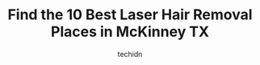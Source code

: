---
layout: ampstory
image: https://i0.wp.com/www.depkes.org/wp-content/uploads/2023/06/laser-hair-removal-0-in-mckinney-tx-1685870362.jpeg?resize=640,853
author: techidn
featured: false
description: Discover the impressive array of Laser Hair Removal options in McKinney TX, where you can find 10 of the largest Laser Hair Removal establishments in the area. From renowned classics to hidd
title: Find the 10 Best Laser Hair Removal Places in McKinney TX
cover:
   title: Find the 10 Best Laser Hair Removal Places in McKinney TX
   subtitle: Rickpate
   background: https://www.depkes.org/wp-content/uploads/2023/06/laser-hair-removal-0-in-mckinney-tx-1685870362.jpeg

pages: 
 - layout: thirds
   top: <h1>#1 European Wax Center</h1>
   bottom: "<p>Mary is amazing. She made me feel so comfortable!! This was my first time getting waxed & it was everything Id hoped it to be. I rebooked immediately after for more ha</p>"
   background: https://www.depkes.org/wp-content/uploads/2023/06/laser-hair-removal-1-in-mckinney-tx-1685870363.jpeg
   backgroundblur: true
 - layout: thirds
   top: <h1>#2 SKIN Med Spa & Laser - McKinney</h1>
   bottom: "<p>Wonderful experience. They staff are all welcoming and accommodating. They provide free consultations to address any questions or concerns you may have before starting. I</p>"
   background: https://www.depkes.org/wp-content/uploads/2023/06/laser-hair-removal-2-in-mckinney-tx-1685870363.jpeg
   cta:
      link: https://www.depkes.org/blog/find-the-10-best-laser-hair-removal-places-in-mckinney-tx/
      text: Find the 10 Best Laser Hair Removal Places in McKinney TX
 - layout: thirds
   top: <h1>#3 Milan Laser Hair Removal</h1>
   bottom: "<p>190 E Stacy Rd #1608, Allen, TX 75002, United States</p>"
   background: https://www.depkes.org/wp-content/uploads/2023/06/laser-hair-removal-3-in-mckinney-tx-1685870364.jpeg
   cta:
      link: https://www.depkes.org/blog/find-the-10-best-laser-hair-removal-places-in-mckinney-tx/
      text: Find the 10 Best Laser Hair Removal Places in McKinney TX
 - layout: thirds
   top: <h1>#4 Earthbound Skin Spa</h1>
   bottom: "<p>175 Ridge Rd Suite 300, McKinney, TX 75072, United States</p>"
   background: https://images.unsplash.com/photo-1618005182384-a83a8bd57fbe?ixlib=rb-4.0.3&ixid=MnwxMjA3fDB8MHxwaG90by1wYWdlfHx8fGVufDB8fHx8&auto=format&fit=crop&w=640&h=853&q=80
   cta:
      link: https://www.depkes.org/blog/find-the-10-best-laser-hair-removal-places-in-mckinney-tx/
      text: Find the 10 Best Laser Hair Removal Places in McKinney TX
 - layout: thirds
   top: <h1>#5 Setty Plastics and Aesthetics</h1>
   bottom: "<p>6347 S Custer Rd, McKinney, TX 75070, United States</p>"
   background: https://images.unsplash.com/photo-1604871000636-074fa5117945?ixlib=rb-4.0.3&ixid=MnwxMjA3fDB8MHxwaG90by1wYWdlfHx8fGVufDB8fHx8&auto=format&fit=crop&w=640&h=853&q=80
   cta:
      link: https://www.depkes.org/blog/find-the-10-best-laser-hair-removal-places-in-mckinney-tx/
      text: Find the 10 Best Laser Hair Removal Places in McKinney TX
 - layout: thirds
   top: <h1>#6 Sugaring NYC - McKinney</h1>
   bottom: "<p>6720 Alma Rd Ste 300, McKinney, TX 75070, United States</p>"
   background: https://images.unsplash.com/photo-1615749413727-825b59a857b5?ixlib=rb-4.0.3&ixid=MnwxMjA3fDB8MHxwaG90by1wYWdlfHx8fGVufDB8fHx8&auto=format&fit=crop&w=640&h=853&q=80
   cta:
      link: https://www.depkes.org/blog/find-the-10-best-laser-hair-removal-places-in-mckinney-tx/
      text: Find the 10 Best Laser Hair Removal Places in McKinney TX
 - layout: thirds
   top: <h1>#7 European Wax Center</h1>
   bottom: "<p>3905 W University Dr, McKinney, TX 75071, United States</p>"
   background: https://images.unsplash.com/photo-1613843873231-1447db182f97?ixlib=rb-4.0.3&ixid=MnwxMjA3fDB8MHxwaG90by1wYWdlfHx8fGVufDB8fHx8&auto=format&fit=crop&w=640&h=853&q=80
   cta:
      link: https://www.depkes.org/blog/find-the-10-best-laser-hair-removal-places-in-mckinney-tx/
      text: Find the 10 Best Laser Hair Removal Places in McKinney TX
 - layout: thirds
   middle: Continue reading...
   background: https://images.unsplash.com/photo-1510906594845-bc082582c8cc?ixlib=rb-4.0.3&ixid=MnwxMjA3fDB8MHxwaG90by1wYWdlfHx8fGVufDB8fHx8&auto=format&fit=crop&w=640&h=853&q=80
   cta:
      link: https://www.depkes.org/blog/find-the-10-best-laser-hair-removal-places-in-mckinney-tx/
      text: Find the 10 Best Laser Hair Removal Places in McKinney TX
      
---